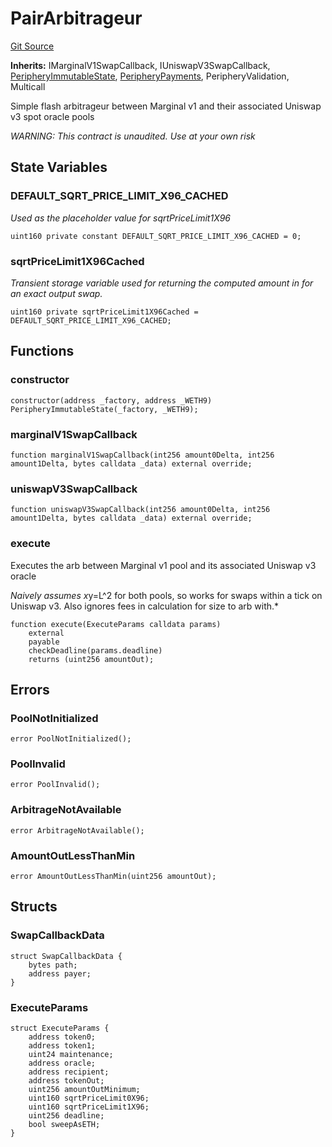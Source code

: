 # PairArbitrageur
[Git Source](https://github.com/MarginalProtocol/v1-periphery/blob/1d4c6a63a24ea055be056199b2cac6431f68ec06/contracts/examples/PairArbitrageur.sol)

**Inherits:**
IMarginalV1SwapCallback, IUniswapV3SwapCallback, [PeripheryImmutableState](/contracts/base/PeripheryImmutableState.sol/abstract.PeripheryImmutableState.md), [PeripheryPayments](/contracts/base/PeripheryPayments.sol/abstract.PeripheryPayments.md), PeripheryValidation, Multicall

Simple flash arbitrageur between Marginal v1 and their associated Uniswap v3 spot oracle pools

*WARNING: This contract is unaudited. Use at your own risk*


## State Variables
### DEFAULT_SQRT_PRICE_LIMIT_X96_CACHED
*Used as the placeholder value for sqrtPriceLimit1X96*


```solidity
uint160 private constant DEFAULT_SQRT_PRICE_LIMIT_X96_CACHED = 0;
```


### sqrtPriceLimit1X96Cached
*Transient storage variable used for returning the computed amount in for an exact output swap.*


```solidity
uint160 private sqrtPriceLimit1X96Cached = DEFAULT_SQRT_PRICE_LIMIT_X96_CACHED;
```


## Functions
### constructor


```solidity
constructor(address _factory, address _WETH9) PeripheryImmutableState(_factory, _WETH9);
```

### marginalV1SwapCallback


```solidity
function marginalV1SwapCallback(int256 amount0Delta, int256 amount1Delta, bytes calldata _data) external override;
```

### uniswapV3SwapCallback


```solidity
function uniswapV3SwapCallback(int256 amount0Delta, int256 amount1Delta, bytes calldata _data) external override;
```

### execute

Executes the arb between Marginal v1 pool and its associated Uniswap v3 oracle

*Naively assumes x*y=L^2 for both pools, so works for swaps within a tick on Uniswap v3.
Also ignores fees in calculation for size to arb with.*


```solidity
function execute(ExecuteParams calldata params)
    external
    payable
    checkDeadline(params.deadline)
    returns (uint256 amountOut);
```

## Errors
### PoolNotInitialized

```solidity
error PoolNotInitialized();
```

### PoolInvalid

```solidity
error PoolInvalid();
```

### ArbitrageNotAvailable

```solidity
error ArbitrageNotAvailable();
```

### AmountOutLessThanMin

```solidity
error AmountOutLessThanMin(uint256 amountOut);
```

## Structs
### SwapCallbackData

```solidity
struct SwapCallbackData {
    bytes path;
    address payer;
}
```

### ExecuteParams

```solidity
struct ExecuteParams {
    address token0;
    address token1;
    uint24 maintenance;
    address oracle;
    address recipient;
    address tokenOut;
    uint256 amountOutMinimum;
    uint160 sqrtPriceLimit0X96;
    uint160 sqrtPriceLimit1X96;
    uint256 deadline;
    bool sweepAsETH;
}
```

